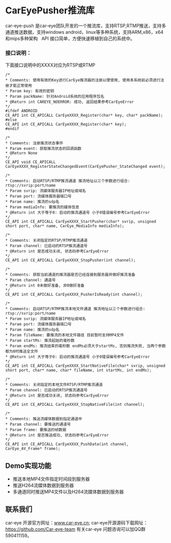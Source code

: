 # CarEyePusher推流库
car-eye-push 是car-eye团队开发的一个推流库，支持RTSP,RTMP推送，支持多通道推送数据，支持windows android，linux等多种系统，支持ARM,x86，x64和mips多种架构   
API 接口简单，方便快速移植到自己的系统中。
### 接口说明：
下面接口说明中的XXXX对应为RTSP或RTMP  

	/*
	* Comments: 使用有效的Key进行CarEye推流器的注册以便使用, 使用本系统前必须进行注册才能正常使用
	* Param key: 有效的密钥
	* Param packName: 针对Android系统的应用程序包名
	* @Return int CAREYE_NOERROR: 成功, 返回结果参考CarEyeError
	*/
	#ifdef ANDROID
	CE_API int CE_APICALL CarEyeXXXX_Register(char* key, char* packName);
	#else
	CE_API int CE_APICALL CarEyeXXXX_Register(char* key);
	#endif

	/*
	* Comments: 注册推流状态事件
	* Param event: 获取推流状态的回调函数
	* @Return None
	*/
	CE_API void CE_APICALL CarEyeXXXX_RegisterStateChangedEvent(CarEyePusher_StateChanged event);

	/*
	* Comments: 启动RTSP/RTMP推流通道 推流地址以三个参数进行组合: rtsp://svrip:port/name
	* Param svrip: 流媒体服务器IP地址或域名
	* Param port: 流媒体服务器端口号
	* Param name: 推流的sdp名
	* Param mediaInfo: 要推流的媒体信息
	* @Return int 大于等于0: 启动的推流通道号 小于0错误编号参考CarEyeError
	*/
	CE_API int CE_APICALL CarEyeXXXX_StartPusher(char* svrip, unsigned short port, char* name, CarEye_MediaInfo mediaInfo);

	/*
	* Comments: 关闭指定的RTSP/RTMP推流通道
	* Param channel: 已启动的RTSP推流通道号
	* @Return int 是否成功关闭, 状态码参考CarEyeError
	*/
	CE_API int CE_APICALL CarEyeXXXX_StopPusher(int channel);

	/*
	* Comments: 获取当前通道的推流器是否已经连接到服务器并做好推流准备
	* Param channel: 通道号
	* @Return int 0未做好准备, 非0做好准备
	*/
	CE_API int CE_APICALL CarEyeXXXX_PusherIsReady(int channel);

	/*
	* Comments: 启动RTSP/RTMP推流本地文件通道 推流地址以三个参数进行组合: rtsp://svrip:port/name
	* Param svrip: 流媒体服务器IP地址或域名
	* Param port: 流媒体服务器端口号
	* Param name: 推流的sdp名
	* Param fileName: 要推流的本地文件路径 目前暂时支持MP4文件
	* Param startMs: 推流起始的毫秒数
	* Param endMs: 推流结束的毫秒数 endMs必须大于startMs, 否则推流失败, 当两个参数都为0时推送全文件
	* @Return int 大于等于0: 启动的推流通道号 小于0错误编号参考CarEyeError
	*/
	CE_API int CE_APICALL CarEyeXXXX_StartNativeFile(char* svrip, unsigned short port, char* name, char* fileName, int startMs, int endMs);

	/*
	* Comments: 关闭指定的本地文件RTSP/RTMP推流通道
	* Param channel: 已启动的RTSP推流通道号
	* @Return int 是否成功关闭, 状态码参考CarEyeError
	*/
	CE_API int CE_APICALL CarEyeXXXX_StopNativeFile(int channel);

	/*
	* Comments: 推送流媒体数据到指定通道中
	* Param channel: 要推送的通道号
	* Param frame: 要推送的帧数据
	* @Return int 是否推送成功, 状态码参考CarEyeError
	*/
	CE_API int CE_APICALL CarEyeXXXX_PushData(int channel, CarEye_AV_Frame* frame);

## Demo实现功能
* 推送本地MP4文件指定时间段到服务器
* 推送H264流媒体数据到服务器
* 多通道同时推送MP4文件以及H264流媒体数据到服务器

## 联系我们
car-eye 开源官方网址：www.car-eye.cn; car-eye开源源码下载网址：https://github.com/Car-eye-team 有关car-eye 问题咨询可以加QQ群590411159。

